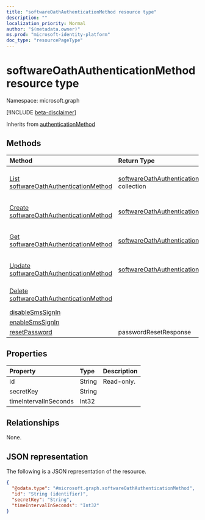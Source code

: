 ```yaml
---
title: "softwareOathAuthenticationMethod resource type"
description: ""
localization_priority: Normal
author: "$(metadata.owner)"
ms.prod: "microsoft-identity-platform"
doc_type: "resourcePageType"
---
```


# softwareOathAuthenticationMethod resource type

Namespace: microsoft.graph

[!INCLUDE [beta-disclaimer](../../includes/beta-disclaimer.md)]

Inherits from [authenticationMethod](authenticationmethod.md)

## Methods

| Method                                                                                       | Return Type                                                                        | Description                                                                     |
| :------------------------------------------------------------------------------------------- | :--------------------------------------------------------------------------------- | :------------------------------------------------------------------------------ |
| [List softwareOathAuthenticationMethod](../api/softwareoathauthenticationmethod-list.md)     | [softwareOathAuthenticationMethod](softwareOathAuthenticationMethod.md) collection | List properties and relationships of a softwareOathAuthenticationMethod object. |
| [Create softwareOathAuthenticationMethod](../api/softwareoathauthenticationmethod-create.md) | [softwareOathAuthenticationMethod](softwareOathAuthenticationMethod.md)            | Create a new softwareOathAuthenticationMethod object.                           |
| [Get softwareOathAuthenticationMethod](../api/softwareoathauthenticationmethod-get.md)       | [softwareOathAuthenticationMethod](softwareOathAuthenticationMethod.md)            | Read properties and relationships of a softwareOathAuthenticationMethod object. |
| [Update softwareOathAuthenticationMethod](../api/softwareoathauthenticationmethod-update.md) | [softwareOathAuthenticationMethod](softwareOathAuthenticationMethod.md)            | Update the properties of a softwareOathAuthenticationMethod object.             |
| [Delete softwareOathAuthenticationMethod](../api/softwareoathauthenticationmethod-delete.md) |                                                                                    | Delete a softwareOathAuthenticationMethod object.                               |
| [disableSmsSignIn](../api/softwareoathauthenticationmethod-disableSmsSignIn.md)              |                                                                                    |                                                                                 |
| [enableSmsSignIn](../api/softwareoathauthenticationmethod-enableSmsSignIn.md)                |                                                                                    |                                                                                 |
| [resetPassword](../api/softwareoathauthenticationmethod-resetPassword.md)                    | passwordResetResponse                                                              |                                                                                 |

## Properties

| Property              | Type   | Description |
| :-------------------- | :----- | :---------- |
| id                    | String | Read-only.  |
| secretKey             | String |             |
| timeIntervalInSeconds | Int32  |             |

## Relationships

None.

## JSON representation

The following is a JSON representation of the resource.

<!-- {
  "blockType": "resource",
  "keyProperty": "id",
  "@odata.type": "microsoft.graph.softwareOathAuthenticationMethod",
  "baseType": "microsoft.graph.authenticationMethod",
  "openType": False
}
-->

```json
{
  "@odata.type": "#microsoft.graph.softwareOathAuthenticationMethod",
  "id": "String (identifier)",
  "secretKey": "String",
  "timeIntervalInSeconds": "Int32"
}
```
